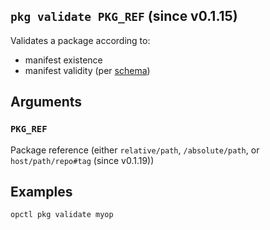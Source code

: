 ## `pkg validate PKG_REF` (since v0.1.15)

Validates a package according to:

- manifest existence
- manifest validity (per
  [schema](https://opspec.io/spec/0.1.4/package-manifest.schema.json))

## Arguments

### `PKG_REF`
Package reference (either `relative/path`, `/absolute/path`, or `host/path/repo#tag` (since v0.1.19))

## Examples

```shell
opctl pkg validate myop
```
